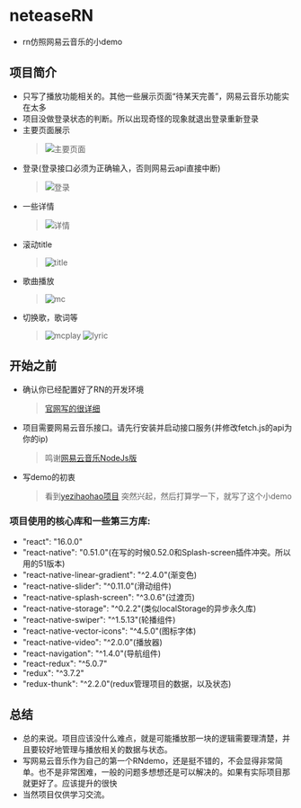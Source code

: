 # neteaseRN
* rn仿照网易云音乐的小demo

##  项目简介 
* 只写了播放功能相关的。其他一些展示页面“待某天完善”，网易云音乐功能实在太多
* 项目没做登录状态的判断。所以出现奇怪的现象就退出登录重新登录
* 主要页面展示
    > ![主要页面](app/img/main.gif)
* 登录(登录接口必须为正确输入，否则网易云api直接中断)
    > ![登录](app/img/login.gif)
* 一些详情
    > ![详情](app/img/detail.gif)
* 滚动title
    > ![title](app/img/title.gif)
* 歌曲播放
    > ![mc](app/img/mc.gif)
* 切换歌，歌词等
    > ![mcplay](app/img/mcplay.gif)
    > ![lyric](app/img/lyric.gif)

##  开始之前
* 确认你已经配置好了RN的开发环境
    > [官网写的很详细](https://reactnative.cn/docs/0.51/getting-started.html)
* 项目需要网易云音乐接口。请先行安装并启动接口服务(并修改fetch.js的api为你的ip)
    > 鸣谢[网易云音乐NodeJs版](https://binaryify.github.io/NeteaseCloudMusicApi/#/)
* 写demo的初衷
    > 看到[yezihaohao项目](https://github.com/yezihaohao/NeteaseCloudMusic)
    突然兴起，然后打算学一下，就写了这个小demo

###  项目使用的核心库和一些第三方库:
* "react": "16.0.0"
* "react-native": "0.51.0"(在写的时候0.52.0和Splash-screen插件冲突。所以用的51版本)
* "react-native-linear-gradient": "^2.4.0"(渐变色)
* "react-native-slider": "^0.11.0"(滑动组件)
* "react-native-splash-screen": "^3.0.6"(过渡页)
* "react-native-storage": "^0.2.2"(类似localStorage的异步永久库)
* "react-native-swiper": "^1.5.13"(轮播组件)
* "react-native-vector-icons": "^4.5.0"(图标字体)
* "react-native-video": "^2.0.0"(播放器)
* "react-navigation": "^1.4.0"(导航组件)
* "react-redux": "^5.0.7"
* "redux": "^3.7.2"
* "redux-thunk": "^2.2.0"(redux管理项目的数据，以及状态)

## 总结
* 总的来说。项目应该没什么难点，就是可能播放那一块的逻辑需要理清楚，并且要较好地管理与播放相关的数据与状态。
* 写网易云音乐作为自己的第一个RNdemo，还是挺不错的，不会显得非常简单。也不是非常困难，一般的问题多想想还是可以解决的。如果有实际项目那就更好了。应该提升的很快
* 当然项目仅供学习交流。


    


